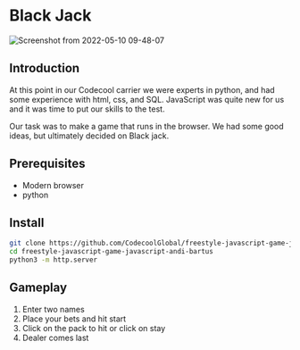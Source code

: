 # Black Jack
![Screenshot from 2022-05-10 09-48-07](https://user-images.githubusercontent.com/79324489/167576956-2d03edc9-7aa4-4d42-ac43-c13705bb75d8.png)
## Introduction

At this point in our Codecool carrier we were experts in python, and had some experience with html, css, and SQL. JavaScript was quite new for us and it was time to put our skills to the test.

Our task was to make a game that runs in the browser. We had some good ideas, but ultimately decided on Black jack.

## Prerequisites

- Modern browser
- python

## Install

```sh
git clone https://github.com/CodecoolGlobal/freestyle-javascript-game-javascript-andi-bartus
cd freestyle-javascript-game-javascript-andi-bartus
python3 -m http.server
```

## Gameplay

1. Enter two names
2. Place your bets and hit start
3. Click on the pack to hit or click on stay
4. Dealer comes last
